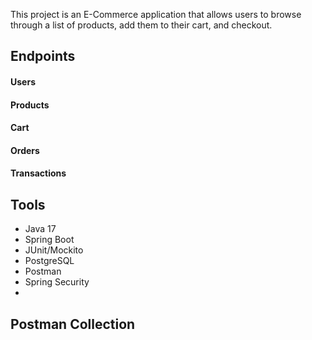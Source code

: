 This project is an E-Commerce application that allows users to browse through a list of products, add them to their cart, and checkout. 

## Endpoints

#### Users
#### Products
#### Cart
#### Orders
#### Transactions


## Tools
* Java 17
* Spring Boot
* JUnit/Mockito
* PostgreSQL
* Postman
* Spring Security
* 

## Postman Collection
